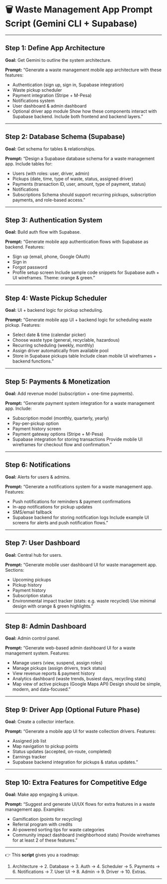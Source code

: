 # 🗑 Waste Management App Prompt Script (Gemini CLI + Supabase)

------

## **Step 1: Define App Architecture**

**Goal:** Get Gemini to outline the system architecture.

**Prompt:**
 “Generate a waste management mobile app architecture with these features:

- Authentication (sign up, sign in, Supabase integration)
- Waste pickup scheduler
- Payment integration (Stripe + M-Pesa)
- Notifications system
- User dashboard & admin dashboard
- Optional driver app module
   Show how these components interact with Supabase backend. Include both frontend and backend layers.”

------

## **Step 2: Database Schema (Supabase)**

**Goal:** Get schema for tables & relationships.

**Prompt:**
 “Design a Supabase database schema for a waste management app. Include tables for:

- Users (with roles: user, driver, admin)
- Pickups (date, time, type of waste, status, assigned driver)
- Payments (transaction ID, user, amount, type of payment, status)
- Notifications
- Subscriptions
   Schema should support recurring pickups, subscription payments, and role-based access.”

------

## **Step 3: Authentication System**

**Goal:** Build auth flow with Supabase.

**Prompt:**
 “Generate mobile app authentication flows with Supabase as backend. Features:

- Sign up (email, phone, Google OAuth)
- Sign in
- Forgot password
- Profile setup screen
   Include sample code snippets for Supabase auth + UI wireframes. Theme: orange & green.”

------

## **Step 4: Waste Pickup Scheduler**

**Goal:** UI + backend logic for pickup scheduling.

**Prompt:**
 “Generate mobile app UI + backend logic for scheduling waste pickup. Features:

- Select date & time (calendar picker)
- Choose waste type (general, recyclable, hazardous)
- Recurring scheduling (weekly, monthly)
- Assign driver automatically from available pool
- Store in Supabase pickups table
   Include clean mobile UI wireframes + backend functions.”

------

## **Step 5: Payments & Monetization**

**Goal:** Add revenue model (subscription + one-time payments).

**Prompt:**
 “Generate payment system integration for a waste management app. Include:

- Subscription model (monthly, quarterly, yearly)
- Pay-per-pickup option
- Payment history screen
- Payment gateway options (Stripe + M-Pesa)
- Supabase integration for storing transactions
   Provide mobile UI wireframes for checkout flow and confirmation.”

------

## **Step 6: Notifications**

**Goal:** Alerts for users & admins.

**Prompt:**
 “Generate a notifications system for a waste management app. Features:

- Push notifications for reminders & payment confirmations
- In-app notifications for pickup updates
- SMS/email fallback
- Supabase backend for storing notification logs
   Include example UI screens for alerts and push notification flows.”

------

## **Step 7: User Dashboard**

**Goal:** Central hub for users.

**Prompt:**
 “Generate mobile user dashboard UI for waste management app. Sections:

- Upcoming pickups
- Pickup history
- Payment history
- Subscription status
- Environmental impact tracker (stats: e.g. waste recycled)
   Use minimal design with orange & green highlights.”

------

## **Step 8: Admin Dashboard**

**Goal:** Admin control panel.

**Prompt:**
 “Generate web-based admin dashboard UI for a waste management system. Features:

- Manage users (view, suspend, assign roles)
- Manage pickups (assign drivers, track status)
- View revenue reports & payment history
- Analytics dashboard (waste trends, busiest days, recycling stats)
- Map view of active pickups (Google Maps API)
   Design should be simple, modern, and data-focused.”

------

## **Step 9: Driver App (Optional Future Phase)**

**Goal:** Create a collector interface.

**Prompt:**
 “Generate a mobile app UI for waste collection drivers. Features:

- Assigned job list
- Map navigation to pickup points
- Status updates (accepted, on-route, completed)
- Earnings tracker
- Supabase backend integration for pickups & status updates.”

------

## **Step 10: Extra Features for Competitive Edge**

**Goal:** Make app engaging & unique.

**Prompt:**
 “Suggest and generate UI/UX flows for extra features in a waste management app. Examples:

- Gamification (points for recycling)
- Referral program with credits
- AI-powered sorting tips for waste categories
- Community impact dashboard (neighborhood stats)
   Provide wireframes for at least 2 of these features.”

------

👉 This **script** gives you a roadmap:

1. Architecture → 2. Database → 3. Auth → 4. Scheduler → 5. Payments → 6. Notifications → 7. User UI → 8. Admin → 9. Driver → 10. Extras.

------

